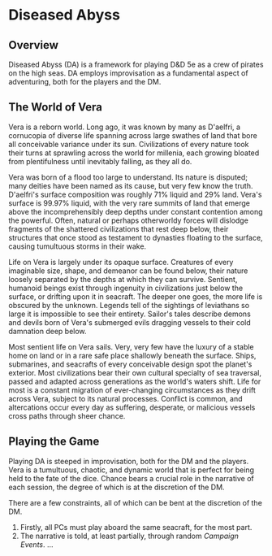 # Diseased Abyss

## Overview

Diseased Abyss (DA) is a framework for playing D&D 5e as a crew of pirates on the high seas. DA employs improvisation as a fundamental aspect of adventuring, both for the players and the DM.

## The World of Vera
Vera is a reborn world. Long ago, it was known by many as D'aelfri, a cornucopia of diverse life spanning across large swathes of land that bore all conceivable variance under its sun. Civilizations of every nature took their turns at sprawling across the world for millenia, each growing bloated from plentifulness until inevitably falling, as they all do.

Vera was born of a flood too large to understand. Its nature is disputed; many deities have been named as its cause, but very few know the truth. D'aelfri's surface composition was roughly 71% liquid and 29% land. Vera's surface is 99.97% liquid, with the very rare summits of land that emerge above the incomprehensibly deep depths under constant contention among the powerful. Often, natural or perhaps otherworldy forces will dislodge fragments of the shattered civilizations that rest deep below, their structures that once stood as testament to dynasties floating to the surface, causing tumultuous storms in their wake.

Life on Vera is largely under its opaque surface. Creatures of every imaginable size, shape, and demeanor can be found below, their nature loosely separated by the depths at which they can survive. Sentient, humanoid beings exist through ingenuity in civilizations just below the surface, or drifting upon it in seacraft. The deeper one goes, the more life is obscured by the unknown. Legends tell of the sightings of leviathans so large it is impossible to see their entirety. Sailor's tales describe demons and devils born of Vera's submerged evils dragging vessels to their cold damnation deep below.

Most sentient life on Vera sails. Very, very few have the luxury of a stable home on land or in a rare safe place shallowly beneath the surface. Ships, submarines, and seacrafts of every conceivable design spot the planet's exterior. Most civilizations bear their own cultural specialty of sea traversal, passed and adapted across generations as the world's waters shift. Life for most is a constant migration of ever-changing circumstances as they drift across Vera, subject to its natural processes. Conflict is common, and altercations occur every day as suffering, desperate, or malicious vessels cross paths through sheer chance.

## Playing the Game
Playing DA is steeped in improvisation, both for the DM and the players. Vera is a tumultuous, chaotic, and dynamic world that is perfect for being held to the fate of the dice. Chance bears a crucial role in the narrative of each session, the degree of which is at the discretion of the DM.

There are a few constraints, all of which can be bent at the discretion of the DM.
1. Firstly, all PCs must play aboard the same seacraft, for the most part.
2. The narrative is told, at least partially, through random *Campaign Events*.
...

